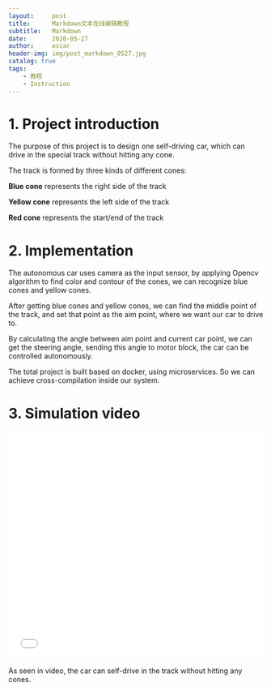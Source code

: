 ```yaml
---
layout:     post
title:      Markdown文本在线编辑教程
subtitle:   Markdown
date:       2020-05-27
author:     oscar
header-img: img/post_markdown_0527.jpg
catalog: true
tags:
    - 教程
    - Instruction
---
```



# 1. Project introduction 
The purpose of this project is to design one self-driving car, which can drive in the special track without hitting any cone.


The track is formed by three kinds of different cones:

**Blue cone** represents the right side of the track

**Yellow cone** represents the left side of the track

**Red cone** represents the start/end of the track

# 2. Implementation
The autonomous car uses camera as the input sensor, by applying Opencv algorithm to find color and contour of the cones, we can recognize blue cones and yellow cones.

After getting blue cones and yellow cones, we can find the middle point of the track, and set that point as the aim point, where we want our car to drive to. 

By calculating the angle between aim point and current car point, we can get the steering angle, sending this angle to motor block, the car can be controlled autonomously.

The total project is built based on docker, using microservices. So we can achieve cross-compilation inside our system.


# 3. Simulation video
<iframe src="//player.bilibili.com/player.html?aid=370853141&bvid=BV1KZ4y1W73F&cid=194873648&page=1" scrolling="no" width="100%" height="450px" border="0" frameborder="no" framespacing="0" allowfullscreen="true"> </iframe>

As seen in video, the car can self-drive in the track without hitting any cones.

